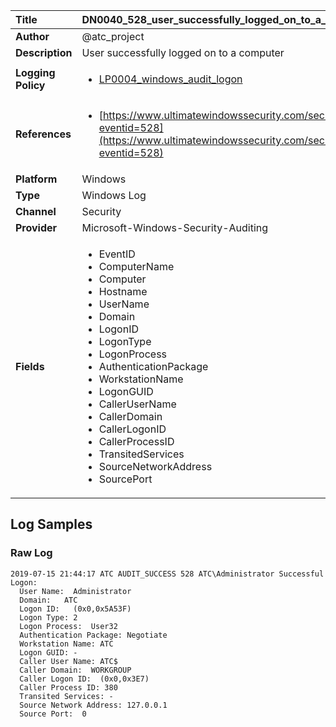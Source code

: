 | Title              | DN0040_528_user_successfully_logged_on_to_a_computer       |
|:-------------------|:------------------|
| **Author**         | @atc_project        |
| **Description**    | User successfully logged on to a computer |
| **Logging Policy** | <ul><li>[LP0004_windows_audit_logon](../Logging_Policies/LP0004_windows_audit_logon.md)</li></ul> |
| **References**     | <ul><li>[https://www.ultimatewindowssecurity.com/securitylog/encyclopedia/event.aspx?eventid=528](https://www.ultimatewindowssecurity.com/securitylog/encyclopedia/event.aspx?eventid=528)</li></ul> |
| **Platform**       | Windows    |
| **Type**           | Windows Log        |
| **Channel**        | Security     |
| **Provider**       | Microsoft-Windows-Security-Auditing    |
| **Fields**         | <ul><li>EventID</li><li>ComputerName</li><li>Computer</li><li>Hostname</li><li>UserName</li><li>Domain</li><li>LogonID</li><li>LogonType</li><li>LogonProcess</li><li>AuthenticationPackage</li><li>WorkstationName</li><li>LogonGUID</li><li>CallerUserName</li><li>CallerDomain</li><li>CallerLogonID</li><li>CallerProcessID</li><li>TransitedServices</li><li>SourceNetworkAddress</li><li>SourcePort</li></ul> |


## Log Samples

### Raw Log

```
2019-07-15 21:44:17 ATC AUDIT_SUCCESS 528 ATC\Administrator Successful Logon:
  User Name:  Administrator
  Domain:   ATC
  Logon ID:   (0x0,0x5A53F)
  Logon Type: 2
  Logon Process:  User32  
  Authentication Package: Negotiate
  Workstation Name: ATC
  Logon GUID: -
  Caller User Name: ATC$
  Caller Domain:  WORKGROUP
  Caller Logon ID:  (0x0,0x3E7)
  Caller Process ID: 380
  Transited Services: -
  Source Network Address: 127.0.0.1
  Source Port:  0

```




